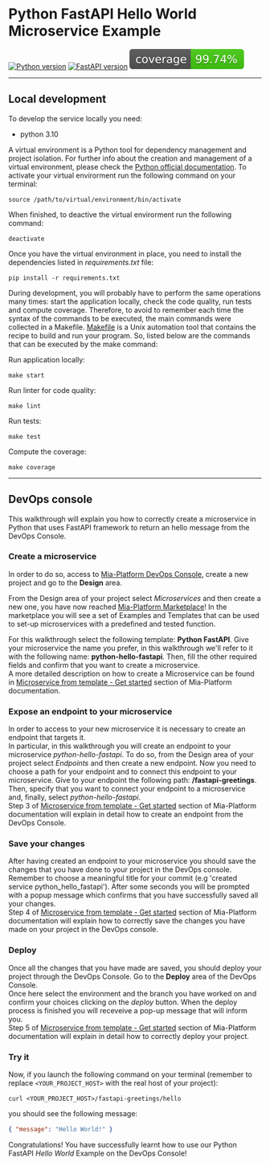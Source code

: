 # Python FastAPI Hello World Microservice Example

[![Python
version](https://img.shields.io/badge/python-v3.10-blue)](.coverage/html/index.html)
[![FastAPI
version](https://img.shields.io/badge/fastapi-v0.78.0-blue)](.coverage/html/index.html)
[![Coverage](.badges/coverage-badge.svg)](.coverage/html/index.html)

---

## Local development

To develop the service locally you need:

- python 3.10

A virtual environment is a Python tool for dependency management and project
isolation. For further info about the creation and management of a virtual environment,
please check the [Python official documentation](https://docs.python.org/3/library/venv.html).
To activate your virtual envirorment run the following command on
your terminal:

```shell
source /path/to/virtual/environment/bin/activate
```

When finished, to deactive the virtual envirorment run the following
command:

```shell
deactivate
```

Once you have the virtual environment in place, you need to install the
dependencies listed in *requirements.txt* file:

```shell
pip install -r requirements.txt
```

During development, you will probably have to perform the same operations many
times: start the application locally, check the code quality, run tests and compute coverage. Therefore,
to avoid to remember each time the syntax of the commands to be executed, the
main commands were collected in a Makefile. [Makefile](https://www.gnu.org/software/make/manual/make.html) is a Unix automation tool
that contains the recipe to build and run your program. So, listed below are the
commands that can be executed by the make command:

Run application locally:
```shell
make start
```

Run linter for code quality:
```shell
make lint
```

Run tests:
```shell
make test
```

Compute the coverage:
```shell
make coverage
```

---

## DevOps console

This walkthrough will explain you how to correctly create a microservice in Python that uses FastAPI framework to return an hello message from the DevOps Console.

### Create a microservice

In order to do so, access to [Mia-Platform DevOps Console](https://console.cloud.mia-platform.eu/login), create a new project and go to the **Design** area.

From the Design area of your project select _Microservices_ and then create a new one, you have now reached [Mia-Platform Marketplace](https://docs.mia-platform.eu/development_suite/api-console/api-design/marketplace/)!
In the marketplace you will see a set of Examples and Templates that can be used to set-up microservices with a predefined and tested function.

For this walkthrough select the following template: **Python FastAPI**.
Give your microservice the name you prefer, in this walkthrough we'll refer to it with the following name: **python-hello-fastapi**. Then, fill the other required fields and confirm that you want to create a microservice.  
A more detailed description on how to create a Microservice can be found in [Microservice from template - Get started](https://docs.mia-platform.eu/development_suite/api-console/api-design/custom_microservice_get_started/#2-service-creation) section of Mia-Platform documentation.

### Expose an endpoint to your microservice

In order to access to your new microservice it is necessary to create an endpoint that targets it.  
In particular, in this walkthrough you will create an endpoint to your microservice *python-hello-fastapi*. To do so, from the Design area of your project select _Endpoints_ and then create a new endpoint.
Now you need to choose a path for your endpoint and to connect this endpoint to your microservice. Give to your endpoint the following path: **/fastapi-greetings**. Then, specify that you want to connect your endpoint to a microservice and, finally, select *python-hello-fastapi*.  
Step 3 of [Microservice from template - Get started](https://docs.mia-platform.eu/development_suite/api-console/api-design/custom_microservice_get_started/#3-creating-the-endpoint) section of Mia-Platform documentation will explain in detail how to create an endpoint from the DevOps Console.

### Save your changes

After having created an endpoint to your microservice you should save the changes that you have done to your project in the DevOps console.  
Remember to choose a meaningful title for your commit (e.g 'created service python_hello_fastapi'). After some seconds you will be prompted with a popup message which confirms that you have successfully saved all your changes.  
Step 4 of [Microservice from template - Get started](https://docs.mia-platform.eu/development_suite/api-console/api-design/custom_microservice_get_started/#4-save-the-project) section of Mia-Platform documentation will explain how to correctly save the changes you have made on your project in the DevOps console.

### Deploy

Once all the changes that you have made are saved, you should deploy your project through the DevOps Console. Go to the **Deploy** area of the DevOps Console.  
Once here select the environment and the branch you have worked on and confirm your choices clicking on the *deploy* button. When the deploy process is finished you will receveive a pop-up message that will inform you.  
Step 5 of [Microservice from template - Get started](https://docs.mia-platform.eu/development_suite/api-console/api-design/custom_microservice_get_started/#5-deploy-the-project-through-the-api-console) section of Mia-Platform documentation will explain in detail how to correctly deploy your project.

### Try it

Now, if you launch the following command on your terminal (remember to replace `<YOUR_PROJECT_HOST>` with the real host of your project):

```shell
curl <YOUR_PROJECT_HOST>/fastapi-greetings/hello
```

you should see the following message:

```json
{ "message": "Hello World!" }
```

Congratulations! You have successfully learnt how to use our Python FastAPI _Hello World_ Example on the DevOps Console!